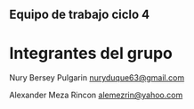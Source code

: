 ## Equipo de trabajo ciclo 4
# Integrantes del grupo

Nury Bersey Pulgarin
nuryduque63@gmail.com

Alexander Meza Rincon
alemezrin@yahoo.com

 